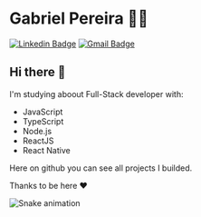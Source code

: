 # Gabriel Pereira 👨‍💻

[![Linkedin Badge](https://img.shields.io/badge/-LinkedIn-blue?style=flat-square&logo=Linkedin&logoColor=white&link=https://www.linkedin.com/in/gabriel-pereira-oliveira-78b1801ab/)](https://www.linkedin.com/in/gabriel-pereira-oliveira-78b1801ab/)
[![Gmail Badge](https://img.shields.io/badge/-Gmail-c14438?style=flat-square&logo=Gmail&logoColor=white&link=mailto:gabriel9938@gmail.com)](mailto:gabriel9938@gmail.com)

## Hi there 👋

I'm studying aboout Full-Stack developer with:
- JavaScript
- TypeScript
- Node.js
- ReactJS
- React Native

Here on github you can see all projects I builded.

Thanks to be here ❤

![Snake animation](https://github.com/Gabrielpdev/blob/output/github-contribution-grid-snake.svg)
